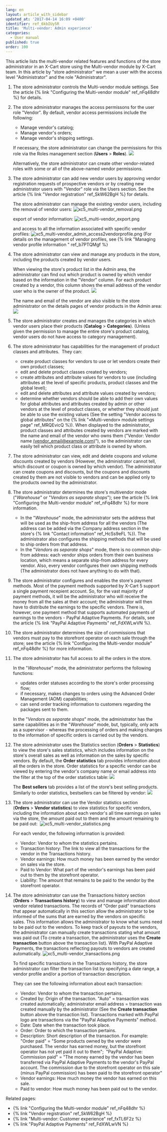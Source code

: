 ```yaml
---
lang: en
layout: article_with_sidebar
updated_at: '2017-04-14 16:09 +0400'
identifier: ref_6kbIUy5R
title: 'Multi-vendor: Admin experience'
categories:
  - User manual
published: true
order: 100
---
```



This article lists the multi-vendor related features and functions of the store administrator in an X-Cart store using the Multi-vendor module by X-Cart team. In this article by "store administrator" we mean a user with the access level "Administrator" and the role "Administrator".

1.  The store administrator controls the Multi-vendor module settings. See the article {% link "Configuring the Multi-vendor module" ref_nFq48dhr %} for details.

2.  The store administrator manages the access permissons for the user role "Vendor". By default, vendor access permissions include the following:
    *   Manage vendor's catalog;
    *   Manage vendor's orders;
    *   Manage vendor's shipping settings.
    
    If necessary, the store administrator can change the permissions for this role via the Roles management section (**Users** > **Roles**).
    ![]({{site.baseurl}}/attachments/8749416/8717112.png)
    
    Alternatively, the store administrator can create other vendor-related roles with some or all of the above-named vendor permissions.
    
3.  The store administrator can add new vendor users by approving vendor registration requests of prospective vendors or by creating new administrator users with "Vendor" role via the Users section. See the article {% link "Vendor registration" ref_SkW62BgH %} for details.
    
    The store administrator can manage the existing vendor users, including the removal of vendor users:
    ![xc5_multi-vendor_removal.png]({{site.baseurl}}/attachments/ref_6kbIUy5R/xc5_multi-vendor_removal.png)

    export of vendor information:
    ![xc5_multi-vendor_export.png]({{site.baseurl}}/attachments/ref_6kbIUy5R/xc5_multi-vendor_export.png)

    and access to all the information associated with specific vendor profiles:
    ![xc5_multi-vendor_admin_access2vendorprofile.png]({{site.baseurl}}/attachments/ref_6kbIUy5R/xc5_multi-vendor_admin_access2vendorprofile.png)
    (For details on the management of vendor profiles, see {% link "Managing vendor profile information
" ref_b7PTQMgf %}

4.  The store administrator can view and manage any products in the store, including the products created by vendor users.

    When viewing the store's product list in the Admin area, the administrator can find out which product is owned by which vendor based on the information in the "Vendor" column. For each product created by a vendor, this column shows the email address of the vendor user who is the owner of the product.
    ![]({{site.baseurl}}/attachments/8749416/8717004.png)
    
    The name and email of the vendor are also visible to the store administrator on the details pages of vendor products in the Admin area:
    ![]({{site.baseurl}}/attachments/8749416/8717003.png)
    
5.  The store administrator creates and manages the categories in which vendor users place their products (**Catalog** > **Categories**). (Unless given the permission to manage the entire store's product catalog, vendor users do not have access to category management). 

6.  The store administrator has capabilities for the management of product classes and attributes. 
    They can:

    *   create product classes for vendors to use or let vendors create their own product classes;
    *   edit and delete product classes created by vendors;
    *   create attributes and attribute values for vendors to use (including attributes at the level of specific products, product classes and the global level);
    *   edit and delete attributes and attribute values created by vendors;
    *   determine whether vendors should be able to add their own values for global attributes and attributes created by admin or other vendors at the level of product classes, or whether they should just be able to use the existing values (See the setting "Vendor access to global attributes" on the {% link "«Multi-vendor» module settings page" ref_MRQEvicQ %}). When displayed to the administrator, product classes and attributes created by vendors are marked with the name and email of the vendor who owns them ("Vendor: Vendor name [(vendor_email@example.com)](http://localhost/x-cart-5.2.8-en/admin.php?target=profile&profile_id=11)"), so the administrator can easily tell which product class or attribute is owned by whom.  

7.  The store administrator can view, edit and delete coupons and volume discounts created by vendors (However, the administrator cannot tell, which discount or coupon is owned by which vendor). The administrator can create coupons and discounts, but the coupons and discounts created by them are not visible to vendors and can be applied only to the products owned by the administrator.

8.  The store administrator determines the store's multivendor mode ("_Warehouse_" or "_Vendors as separate shops_"); see the article {% link "Configuring the Multi-vendor module" ref_nFq48dhr %} for more information.

    *   In the "_Warehouse_" mode, the administrator sets the address that will be used as the ship-from address for all the vendors (The address can be added via the Company address section in the store's {% link "Contact information" ref_HcSs9eFL %}). The administrator also configures the shipping methods that will be used to ship orders from that address. 
    *   In the "_Vendors as separate shops_" mode, there is no common ship-from address: each vendor ships orders from their own business location, which means a separate ship-from address for every vendor. Also, every vendor configures their own shipping methods (The administrator does not have anything to do with that). 

9.  The store administrator configures and enables the store's payment methods. Most of the payment methods supported by X-Cart 5 support a single payment recepient account. So, for the vast majority of payment methods, it will be the administrator who will receive the money from all the sales at their account; the administrator will then have to distribute the earnings to the specific vendors. There is, however, one payment method that supports automated payments of earnings to the vendors - PayPal Adaptive Payments. For details, see the article {% link "PayPal Adaptive Payments" ref_FdXWLwVN %}.

10.  The store administrator determines the size of commissions that vendors must pay to the storefront operator on each sale through the store; see the article {% link "Configuring the Multi-vendor module" ref_nFq48dhr %} for more information.

11.  The store administrator has full access to all the orders in the store. 

     In the "_Warehouse_" mode, the administrator performs the following functions:
     
     *   updates order statuses according to the store's order processing flow;
     *   if necessary, makes changes to orders using the Advanced Order Management (AOM) capabilities;
     *   can send order tracking information to customers regarding the packages sent to them.

     In the "_Vendors as separate shops_" mode, the administrator has the same capabilities as in the "_Warehouse_" mode, but, typically, only acts as a supervisor - whereas the processing of orders and making changes to the information of specific orders is carried out by the vendors.

12.  The store administrator uses the Statistics section (**Orders** > **Statistics**) to view the store's sales statistics, which includes information on the store's overall sales as well as information on the sales by specific vendors. By default, the **Order statistics** tab provides information about all the orders in the store. Order statistics for a specific vendor can be viewed by entering the vendor's company name or email address into the filter at the top of the order statistics table:
     ![]({{site.baseurl}}/attachments/8749416/8717225.png)
    
     The **Best sellers** tab provides a list of the store's best selling products. Similarly to order statistics, bestsellers can be filtered by vendor:
     ![]({{site.baseurl}}/attachments/8749416/8717226.png)
    
13.  The store administrator can use the Vendor statistics section (**Orders** > **Vendor statistics**) to view statistics for specific vendors, including the information about each vendor's all time earnings on sales via the store, the amount paid out to them and the amount remaining to be paid out: 
     ![xc5_multi-vendor_statistics.png]({{site.baseurl}}/attachments/ref_6kbIUy5R/xc5_multi-vendor_statistics.png)
    
     For each vendor, the following information is provided:
     
     *   Vendor: Vendor to whom the statistics pertains.
     *   Transaction history: The link to view all the transactions for the vendor in the Transactions history.
     *   Vendor earnings: How much money has been earned by the vendor on sales via the store.
     *   Paid to Vendor: What part of the vendor's earnings has been paid out to them by the storefront operator. 
     *   Liability: The amount that remains to be paid to the vendor by the storefront operator.

14.  The store administrator can use the Transactions history section (**Orders** > **Transactions history**) to view and manage information about vendor related transactions. The records of "Order paid" transactions that appear automatically in this section allow the administrator to be informed of the sums that are earned by the vendors on specific sales. This information allows the administrator to know what sums need to be paid out to the vendors. To keep track of payouts to the vendors, the administrator can manually create transactions stating what amount was paid out (To create a transaction, the administrator uses the **Create transaction** button above the transaction list). With PayPal Adaptive Payments, the transactions reflecting payouts to vendors are created automatically.
     ![xc5_multi-vendor_transactions.png]({{site.baseurl}}/attachments/ref_6kbIUy5R/xc5_multi-vendor_transactions.png)
    
     To find specific transactions in the Transactions history, the store administrator can filter the transaction list by specifying a date range, a vendor profile and/or a portion of transaction description.
    
     They can see the following information about each transaction:
    
     *   Vendor: Vendor to whom the transaction pertains.
     *   Created by: Origin of the transaction. "Auto" = transaction was created automatically; administrator email address = transaction was created manually by the administrator (See the **Create transaction** button above the transaction list). Transactions marked with PayPal logo are transactions via the "PayPal Adaptive Payments" method.
     *   Date: Date when the transaction took place.
     *   Order: Order to which the transaction pertains.
     *   Description: Short description of the transaction. For example:
        "Order paid" = "Some products owned by the vendor were purchased. The vendor has earned money, but the storefront operator has not yet paid it out to them"; 
        "PayPal Adaptive: Commission paid" = "The money earned by the vendor has been transferred via PayPal Adaptive Payments to the vendor's PayPal account. The commission due to the storefront operator on this sale (minus PayPal commission) has been paid to the storefront operator"
     *   Vendor earnings: How much money the vendor has earned on this sale.
     *   Paid to vendor: How much money has been paid out to the vendor.

Related pages:

*   {% link "Configuring the Multi-vendor module" ref_nFq48dhr %}
*   {% link "Vendor registration" ref_SkW62BgH %}
*   {% link "Multi-vendor: Customer experience" ref_fxTL6F2z %}
*   {% link "PayPal Adaptive Payments" ref_FdXWLwVN %}
